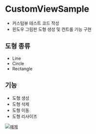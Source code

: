# CustomViewSample
- 커스텀뷰 테스트 코드 작성
- 윈도우 그림판 도형 생성 및 컨트롤 기능 구현

## 도형 종류
- Line
- Circle
- Rectangle

## 기능
- 도형 생성
- 도형 삭제
- 도형 이동
- 도형 리사이즈

[![예제](http://img.youtube.com/vi/DIEYQPqM59k/0.jpg)](https://youtu.be/DIEYQPqM59k?t=0s) 
